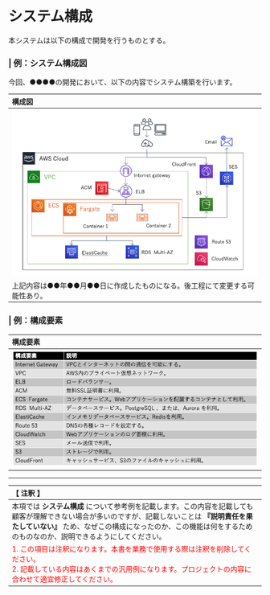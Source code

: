 # システム構成
本システムは以下の構成で開発を行うものとする。

### | 例：システム構成図
今回、●●●●の開発において、以下の内容でシステム構築を行います。

|構成図|
|:---|
|![image](./image/structureimage.png)|
|上記内容は●●年●●月●●日に作成したものになる。後工程にて変更する可能性あり。|

### | 例：構成要素
|構成要素|
|:---|
|![image](./image/element.png)|


---

|【 注釈 】|
|:---|
|本項では **システム構成** について参考例を記載します。この内容を記載しても顧客が理解できない場合が多いのですが、記載しないことは **『説明責任を果たしていない』** ため、なぜこの構成になったのか、この機能は何をするためのものなのか、説明できるようにしてください。|
|<span style='color:#f00'>1. この項目は注釈になります。本書を業務で使用する際は注釈を削除してください。<br>2. 記載している内容はあくまでの汎用例になります。プロジェクトの内容に合わせて適宜修正してください。</span>|